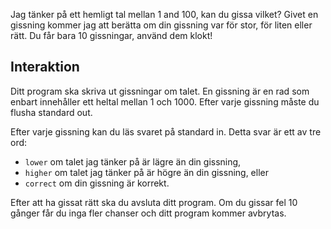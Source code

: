 Jag tänker på ett hemligt tal mellan $1$ and $100$, kan du gissa vilket?
Givet en gissning kommer jag att berätta om din gissning 
var för stor, för liten eller rätt. Du får bara $10$ gissningar, använd 
dem klokt!


## Interaktion
Ditt program ska skriva ut gissningar om talet.
En gissning är en rad som enbart innehåller ett heltal mellan $1$ och $1000$.
Efter varje gissning måste du flusha standard out.

Efter varje gissning kan du läs svaret på standard in.
Detta svar är ett av tre ord:

- `lower` om talet jag tänker på är lägre än din gissning,
- `higher` om talet jag tänker på är högre än din gissning, eller
- `correct` om din gissning är korrekt.

Efter att ha gissat rätt ska du avsluta ditt program.
Om du gissar fel $10$ gånger får du inga fler chanser och ditt program kommer avbrytas.
